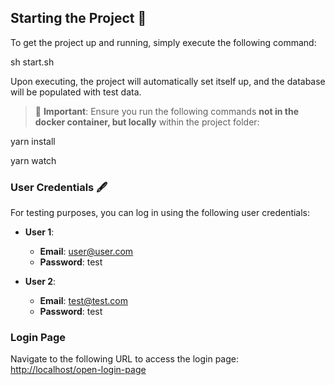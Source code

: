 ## Starting the Project 🚀

To get the project up and running, simply execute the following command:

sh start.sh

Upon executing, the project will automatically set itself up, and the database will be populated with test data.

> 🚨 **Important**: Ensure you run the following commands **not in the docker container, but locally** within the project folder:


yarn install



yarn watch


### User Credentials 🖋

For testing purposes, you can log in using the following user credentials:

- **User 1**:
  - **Email**: user@user.com
  - **Password**: test

- **User 2**:
  - **Email**: test@test.com
  - **Password**: test

### Login Page

Navigate to the following URL to access the login page: [http://localhost/open-login-page](http://localhost/open-login-page)
